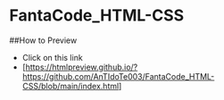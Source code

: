 # FantaCode_HTML-CSS

##How to Preview

- Click on this link
- [https://htmlpreview.github.io/?https://github.com/AnTIdoTe003/FantaCode_HTML-CSS/blob/main/index.html]
